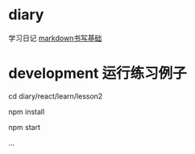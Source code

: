 # diary
学习日记
[markdown书写基础](https://github.com/fengnovo/diary/blob/master/others/basic/css3/markdown%E5%9F%BA%E6%9C%AC%E7%94%A8%E6%B3%95.md)

# development 运行练习例子

cd diary/react/learn/lesson2

npm install

npm start

...
